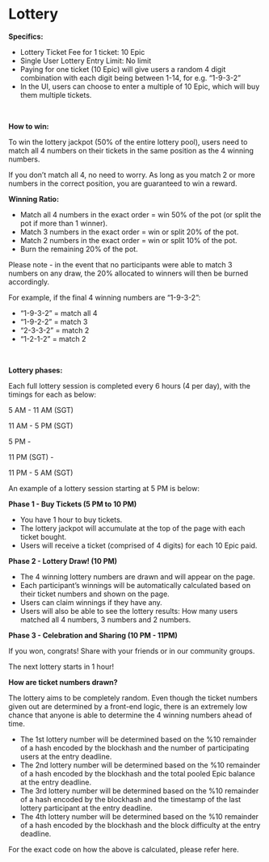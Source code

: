 # Lottery

**Specifics:**

* Lottery Ticket Fee for 1 ticket: 10  Epic
* Single User Lottery Entry Limit: No limit
* Paying for one ticket \(10 Epic\) will give users a random 4 digit combination with each digit being between 1-14, for e.g. “1-9-3-2”
* In the UI, users can choose to enter a multiple of 10 Epic, which will buy them multiple tickets.

**​**

**How to win:**

To win the lottery jackpot \(50% of the entire lottery pool\), users need to match all 4 numbers on their tickets in the same position as the 4 winning numbers.

If you don’t match all 4, no need to worry. As long as you match 2 or more numbers in the correct position, you are guaranteed to win a reward.

**Winning Ratio:**

* Match all 4 numbers in the exact order = win 50% of the pot \(or split the pot if more than 1 winner\).
* Match 3 numbers in the exact order = win or split 20% of the pot.
* Match 2 numbers in the exact order = win or split 10% of the pot.
* Burn the remaining 20% of the pot.

Please note - in the event that no participants were able to match 3 numbers on any draw, the 20% allocated to winners will then be burned accordingly.

For example, if the final 4 winning numbers are “1-9-3-2”:

* “1-9-3-2” = match all 4
* “1-9-2-2” = match 3
* “2-3-3-2” = match 2
* “1-2-1-2” = match 2

​

**Lottery phases:**

Each full lottery session is completed every 6 hours \(4 per day\), with the timings for each as below:

5 AM - 11 AM \(SGT\)

11 AM - 5 PM \(SGT\)

5 PM -

11 PM \(SGT\) -

11 PM - 5 AM \(SGT\)

An example of a lottery session starting at 5 PM is below:

**Phase 1 - Buy Tickets \(5 PM to 10 PM\)**

* You have 1 hour to buy tickets.
* The lottery jackpot will accumulate at the top of the page with each ticket bought.
* Users will receive a ticket \(comprised of 4 digits\) for each 10 Epic paid.

**Phase 2 - Lottery Draw! \(10 PM\)**

* The 4 winning lottery numbers are drawn and will appear on the page.
* Each participant’s winnings will be automatically calculated based on their ticket numbers and shown on the page.
* Users can claim winnings if they have any.
* Users will also be able to see the lottery results: How many users matched all 4 numbers, 3 numbers and 2 numbers.

**Phase 3 - Celebration and Sharing \(10 PM - 11PM\)**

If you won, congrats! Share with your friends or in our community groups.

The next lottery starts in 1 hour!

**How are ticket numbers drawn?**

The lottery aims to be completely random. Even though the ticket numbers given out are determined by a front-end logic, there is an extremely low chance that anyone is able to determine the 4 winning numbers ahead of time.

* The 1st lottery number will be determined based on the %10 remainder of a hash encoded by the blockhash and the number of participating users at the entry deadline.
* The 2nd lottery number will be determined based on the %10 remainder of a hash encoded by the blockhash and the total pooled Epic balance at the entry deadline.
* The 3rd lottery number will be determined based on the %10 remainder of a hash encoded by the blockhash and the timestamp of the last lottery participant at the entry deadline.
* The 4th lottery number will be determined based on the %10 remainder of a hash encoded by the blockhash and the block difficulty at the entry deadline.

For the exact code on how the above is calculated, please refer here.

